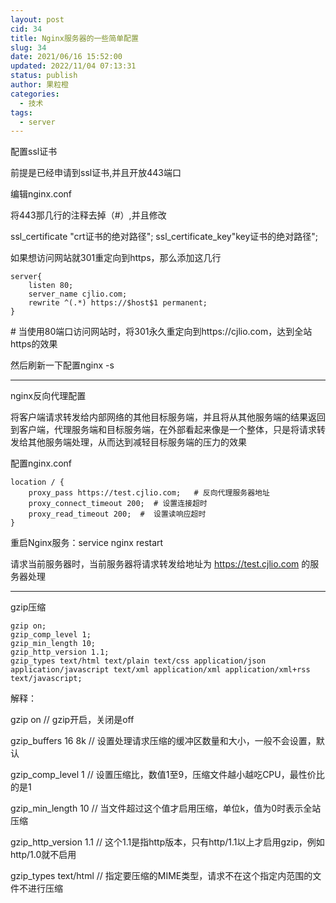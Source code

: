 ```yaml
---
layout: post
cid: 34
title: Nginx服务器的一些简单配置
slug: 34
date: 2021/06/16 15:52:00
updated: 2022/11/04 07:13:31
status: publish
author: 果粒橙
categories: 
  - 技术
tags: 
  - server
---
```



配置ssl证书

前提是已经申请到ssl证书,并且开放443端口

编辑nginx.conf

将443那几行的注释去掉（#）,并且修改

ssl_certificate "crt证书的绝对路径";
ssl_certificate_key"key证书的绝对路径";


如果想访问网站就301重定向到https，那么添加这几行

    server{
        listen 80;
        server_name cjlio.com;
        rewrite ^(.*) https://$host$1 permanent;
    }

\# 当使用80端口访问网站时，将301永久重定向到https://cjlio.com，达到全站https的效果

然后刷新一下配置nginx -s



---

nginx反向代理配置

将客户端请求转发给内部网络的其他目标服务端，并且将从其他服务端的结果返回到客户端，代理服务端和目标服务端，在外部看起来像是一个整体，只是将请求转发给其他服务端处理，从而达到减轻目标服务端的压力的效果

配置nginx.conf

    location / {
        proxy_pass https://test.cjlio.com;   # 反向代理服务器地址
        proxy_connect_timeout 200;  # 设置连接超时
        proxy_read_timeout 200;  #  设置读响应超时
    }

重启Nginx服务：service nginx restart


请求当前服务器时，当前服务器将请求转发给地址为 https://test.cjlio.com 的服务器处理


---

gzip压缩

    gzip on;
    gzip_comp_level 1; 
    gzip_min_length 10;
    gzip_http_version 1.1;
    gzip_types text/html text/plain text/css application/json application/javascript text/xml application/xml application/xml+rss text/javascript;


解释：

gzip on // gzip开启，关闭是off

gzip_buffers 16 8k // 设置处理请求压缩的缓冲区数量和大小，一般不会设置，默认

gzip_comp_level 1 // 设置压缩比，数值1至9，压缩文件越小越吃CPU，最性价比的是1

gzip_min_length 10 // 当文件超过这个值才启用压缩，单位k，值为0时表示全站压缩

gzip_http_version 1.1 // 这个1.1是指http版本，只有http/1.1以上才启用gzip，例如http/1.0就不启用

gzip_types text/html // 指定要压缩的MIME类型，请求不在这个指定内范围的文件不进行压缩
